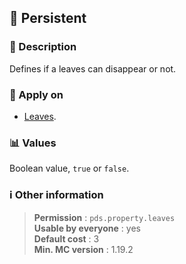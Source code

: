 ## :leaves: Persistent

### :memo: Description
Defines if a leaves can disappear or not.


### :dart: Apply on
- [Leaves](https://minecraft.wiki/w/Leaves).

### :bar_chart: Values
Boolean value, ``true`` or ``false``.

### :information_source: Other information

> **Permission** : ``pds.property.leaves``<br>
> **Usable by everyone** : yes<br>
>  **Default cost** : 3<br>
>  **Min. MC version** : 1.19.2
